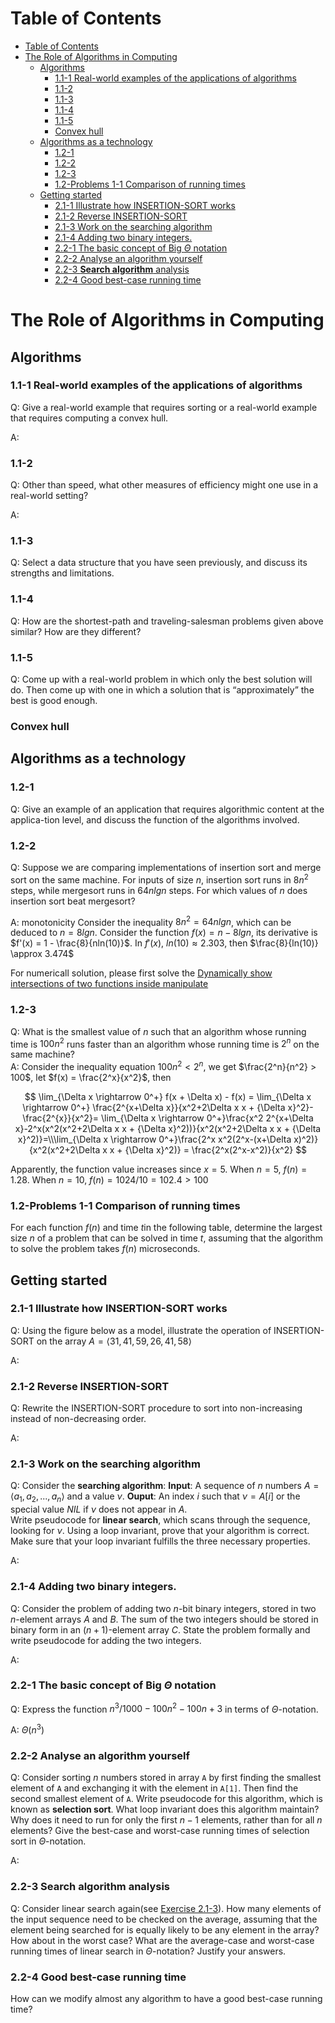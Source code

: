 # Table of Contents
- [Table of Contents](#table-of-contents)
- [The Role of Algorithms in Computing](#the-role-of-algorithms-in-computing)
  - [Algorithms](#algorithms)
    - [1.1-1 Real-world examples of the applications of algorithms](#11-1-real-world-examples-of-the-applications-of-algorithms)
    - [1.1-2](#11-2)
    - [1.1-3](#11-3)
    - [1.1-4](#11-4)
    - [1.1-5](#11-5)
    - [Convex hull](#convex-hull)
  - [Algorithms as a technology](#algorithms-as-a-technology)
    - [1.2-1](#12-1)
    - [1.2-2](#12-2)
    - [1.2-3](#12-3)
    - [1.2-Problems 1-1 Comparison of running times](#12-problems-1-1-comparison-of-running-times)
  - [Getting started](#getting-started)
    - [2.1-1 Illustrate how INSERTION-SORT works](#21-1-illustrate-how-insertion-sort-works)
    - [2.1-2 Reverse INSERTION-SORT](#21-2-reverse-insertion-sort)
    - [2.1-3 Work on the searching algorithm](#21-3-work-on-the-searching-algorithm)
    - [2.1-4 Adding two binary integers.](#21-4-adding-two-binary-integers)
    - [2.2-1 The basic concept of Big $\Theta$ notation](#22-1-the-basic-concept-of-big-eqmathsemanticsmrowmi-mathvariantnormalθmimrowannotation-encodingapplicationx-texthetaannotationsemanticsmathθeq-notation)
    - [2.2-2 Analyse an algorithm yourself](#22-2-analyse-an-algorithm-yourself)
    - [2.2-3 **Search algorithm** analysis](#22-3-search-algorithm-analysis)
    - [2.2-4 Good best-case running time](#22-4-good-best-case-running-time)
# The Role of Algorithms in Computing
## Algorithms
### 1.1-1 Real-world examples of the applications of algorithms
Q: Give a real-world example that requires sorting or a real-world example that requires computing a convex hull.

A:
### 1.1-2
Q: Other than speed, what other measures of efficiency might one use in a real-world setting?

A:
### 1.1-3
Q: Select a data structure that you have seen previously, and discuss its strengths and limitations.

### 1.1-4 
Q: How are the shortest-path and traveling-salesman problems given above similar? How are they different?
### 1.1-5
Q: Come up with a real-world problem in which only the best solution will do.  Then come  up  with  one  in  which  a solution  that  is  “approximately”  the  best  is  good enough.
### Convex hull

## Algorithms as a technology
### 1.2-1
Q: Give an example of an application that requires algorithmic content at the applica-tion level, and discuss the function of the algorithms involved.
### 1.2-2
Q: Suppose we are comparing implementations of insertion sort and merge sort on the same machine.  For inputs of size $n$, insertion sort runs in $8n^2$ steps, while mergesort runs in $64nlgn$ steps.  For which values of $n$ does insertion sort beat mergesort?

A:  monotonicity
Consider the inequality $8n^2 = 64nlgn$, which can be deduced to $n = 8lgn$. Consider the function $f(x) = n - 8lgn$, its derivative is $f'(x) = 1 - \frac{8}{nln(10)}$. In $f'(x)$, $ln(10) \approx 2.303$, then $\frac{8}{ln(10)} \approx 3.474$

For numericall solution, please first solve the [Dynamically show intersections of two functions inside manipulate](../../../../mathematics/tools/mathematica/notes/basic-operations.md)
### 1.2-3
Q: What is the smallest value of $n$ such that an algorithm whose running time is $100n^2$ runs faster than an algorithm whose running time is $2^n$ on the same machine?  
A: Consider the inequality equation $100n^2<2^n$, we get $\frac{2^n}{n^2} > 100$, let $f(x) = \frac{2^x}{x^2}$, then 

$$
\lim_{\Delta x \rightarrow 0^+} f(x + \Delta x) - f(x) = \lim_{\Delta x \rightarrow 0^+} \frac{2^{x+\Delta x}}{x^2+2\Delta x x + {\Delta x}^2}-\frac{2^{x}}{x^2}= \lim_{\Delta x \rightarrow 0^+}\frac{x^2 2^{x+\Delta x}-2^x(x^2(x^2+2\Delta x x + {\Delta x}^2))}{x^2(x^2+2\Delta x x + {\Delta x}^2)}=\\\lim_{\Delta x \rightarrow 0^+}\frac{2^x x^2(2^x-(x+\Delta x)^2)}{x^2(x^2+2\Delta x x + {\Delta x}^2)} = \frac{2^x(2^x-x^2)}{x^2}
$$

Apparently, the function value increases since $x = 5$. When $n=5$, $f(n) = 1.28$. When $n=10$, $f(n) = 1024/10 = 102.4>100$


### 1.2-Problems 1-1 Comparison of running times
For each function $f(n)$ and  time $t$in the  following  table,  determine the largest size $n$ of a problem that can be solved in time $t$, assuming that the algorithm to solve the problem takes $f(n)$ microseconds.

## Getting started

### 2.1-1 Illustrate how INSERTION-SORT works
Q: Using the figure below as a model, illustrate the operation of INSERTION-SORT on the array $A=\langle 31,41,59,26,41,58\rangle$

A:
### 2.1-2 Reverse INSERTION-SORT
Q: Rewrite the INSERTION-SORT procedure to sort into non-increasing instead of non-decreasing order.

A:

### 2.1-3 Work on the searching algorithm
Q: Consider the **searching algorithm**:
**Input**: A sequence of $n$ numbers $A=\langle a_1,a_2,...,a_n\rangle$ and a value $\nu$.
**Ouput**: An index $i$ such that $\nu = A[i]$ or the special value $NIL$ if $\nu$ does not appear in $A$.  
Write pseudocode for **linear search**, which scans through the sequence, looking for $\nu$. Using a loop invariant, prove that your algorithm is correct. Make sure that your loop invariant fulfills the three necessary properties.

A:

### 2.1-4 Adding two binary integers.
Q: Consider the problem of adding two $n$-bit binary integers, stored in two $n$-element arrays $A$ and $B$. The sum of the two integers should be stored in binary form in an $(n+1)$-element array $C$. State the problem formally and write pseudocode for adding the two integers.

A:

### 2.2-1 The basic concept of Big $\Theta$ notation
Q: Express the function $n^3/1000-100n^2-100n+3$ in terms of $\Theta$-notation.

A: $\Theta(n^3)$

### 2.2-2 Analyse an algorithm yourself
Q: Consider sorting $n$ numbers stored in array ```A``` by first finding the smallest element of ```A``` and exchanging it with the element in ```A[1]```. Then find the second smallest element of ```A```. Write pseudocode for this algorithm, which is known as **selection sort**. What loop invariant does this algorithm maintain?  Why does it need to run for only the first $n-1$ elements, rather than for all $n$ elements? Give the best-case and worst-case running times of selection sort in $\Theta$-notation.

A:

### 2.2-3 **Search algorithm** analysis
Q: Consider linear search again(see [Exercise 2.1-3](#21-3-work-on-the-searching-algorithm)). How many elements of the input sequence need to be checked on the average, assuming that the element being searched for is equally likely to be any element in the array? How about in the worst case? What are the average-case and worst-case running times of linear search in $\Theta$-notation? Justify your answers.

### 2.2-4 Good best-case running time
How can we modify almost any algorithm to have a good best-case running time?
